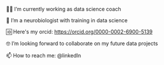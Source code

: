 👩‍💻 I’m currently working as data science coach 

🧬 I’m a neurobiologist with training in data science 

🆔 Here's my orcid: https://orcid.org/0000-0002-6900-5139

🤓 I’m looking forward to collaborate on my future data projects

📫 How to reach me: @linkedIn



<!---
Komor2ebi/Komor2ebi is a ✨ special ✨ repository because its `README.md` (this file) appears on your GitHub profile.
You can click the Preview link to take a look at your changes.
--->
